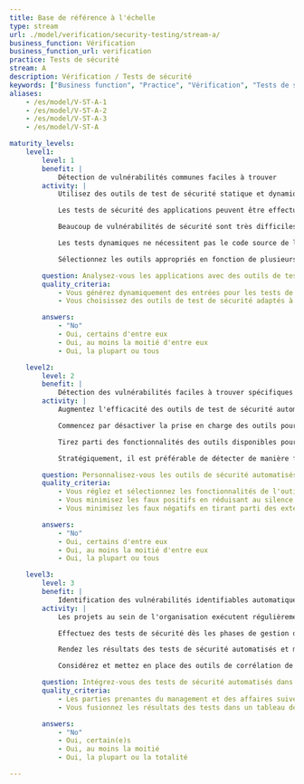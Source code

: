 ```yaml
---
title: Base de référence à l'échelle
type: stream
url: ./model/verification/security-testing/stream-a/
business_function: Vérification
business_function_url: verification
practice: Tests de sécurité
stream: A
description: Vérification / Tests de sécurité
keywords: ["Business function", "Practice", "Vérification", "Tests de sécurité"]
aliases:
    - /es/model/V-ST-A-1
    - /es/model/V-ST-A-2
    - /es/model/V-ST-A-3
    - /es/model/V-ST-A

maturity_levels:
    level1:
        level: 1
        benefit: |
            Détection de vulnérabilités communes faciles à trouver
        activity: |
            Utilisez des outils de test de sécurité statique et dynamique automatisés pour les logiciels, ce qui permet des tests de sécurité plus efficaces et des résultats de meilleure qualité. Augmentez progressivement la fréquence des tests de sécurité et augmentez la couverture du code.

            Les tests de sécurité des applications peuvent être effectués statiquement, en inspectant le code source d'une application sans l'exécuter, ou dynamiquement en observant simplement le comportement de l'application en réponse à diverses conditions d'entrée. La première approche est souvent appelée « Static Application Security Testing » (SAST), la seconde étant appelée « Dynamic Application Security Testing » (DAST). Une approche hybride, connue sous le nom de Tests de Sécurité Intéractifs d'Applications (IAST), combine les forces des deux approches (au prix d'efforts supplémentaires) en testant dynamiquement des applications automatiquement instrumentées, permettant un suivi précis de l'état interne de l'application en réponse à une entrée externe.

            Beaucoup de vulnérabilités de sécurité sont très difficiles à détecter sans inspecter soigneusement le code source. Bien que cette tâche soit idéalement effectuée par des experts ou par des pairs, il s'agit d'une tâche lente et coûteuse. Bien que "plus bruyant" et souvent moins précis que des examens menés par des experts, les outils automatisés SAST sont moins chers, bien plus rapides et plus cohérents que les humains. Un certain nombre d'outils commerciaux ou gratuits sont capables de détecter efficacement les bogues et vulnérabilités suffisamment importants dans de grandes bases de code.

            Les tests dynamiques ne nécessitent pas le code source de l'application, ce qui le rend idéal pour les cas où le code source n'est pas disponible. Il identifie également des cas concrets de vulnérabilités. En raison de son approche "boîte noire", sans instrumentation, il est plus susceptible de découvrir des bogues peu enfouis. Les outils de test dynamiques ont besoin d'une grande source de données de test, dont la génération manuelle est prohibitive. De nombreux outils existent qui génèrent les données de test appropriées automatiquement, conduisant à des tests de sécurité plus efficaces et à des résultats de meilleure qualité.

            Sélectionnez les outils appropriés en fonction de plusieurs facteurs, notamment la profondeur et la précision de l'inspection, la robustesse et la précision des cas de tests de sécurité, les possibilités d'intégration avec d'autres outils, l'utilisation qui en sera faite et le modèle de coûts, etc. Lorsque vous sélectionnez des outils, prenez en compte les commentaires du personnel technique compétent en matière de sécurité ainsi que ceux des développeurs et des gestionnaires de développement et examinez les résultats avec les parties prenantes.

        question: Analysez-vous les applications avec des outils de test de sécurité automatisés?
        quality_criteria:
            - Vous générez dynamiquement des entrées pour les tests de sécurité à l'aide d'outils automatisés
            - Vous choisissez des outils de test de sécurité adaptés à l'architecture de l'organisation et à la pile technologique, et trouvez un juste équilibre entre la profondeur et la précision de l'inspection d'une part et la facilité d'utilisation des résultats pour l'organisation d'autre part

        answers:
            - "No"
            - Oui, certains d'entre eux
            - Oui, au moins la moitié d'entre eux
            - Oui, la plupart ou tous

    level2:
        level: 2
        benefit: |
            Détection des vulnérabilités faciles à trouver spécifiques à l'organisation
        activity: |
            Augmentez l'efficacité des outils de test de sécurité automatisés en les ajustant et les personnalisant à vos piles technologiques et applications. Les outils de test de sécurité automatisés ont deux caractéristiques importantes : leur taux de faux positifs, c.-à-d. les bogues inexistants et les vulnérabilités qu'ils signalent de façon erronée ; leur taux de faux négatifs, c'est-à-dire les bogues réels et les vulnérabilités qu'ils ne détectent pas. À mesure que vous améliorez votre maturité dans l'utilisation d’outils de test automatisés, vous vous efforcez de minimiser leurs taux de faux négatifs et de faux positifs. Cela maximise le temps que les équipes de développement passent à examiner et à traiter les vrais problèmes de sécurité dans leurs applications et réduit les frictions typiquement associées à l'utilisation d'outils d'analyse de sécurité automatisés non ajustés.

            Commencez par désactiver la prise en charge des outils pour les technologies et les environnements que vous n'utilisez pas et ciblez les versions spécifiques dans la mesure du possible. Cela augmentera la vitesse d'exécution et réduira le nombre de résultats erronés signalés. Faites confiance à des experts d’outils de sécurité ou à des équipes de sécurité partagées pour piloter les outils en coordination avec un groupe d’équipes de développement motivées sélectionnées. Cela permettra d'identifier les interprétations faussement positives à ignorer ou à supprimer des résultats des outils. Identifiez les problèmes de sécurité spécifiques et les contre-modèles et favorisez le meilleur outil pour les détecter.

            Tirez parti des fonctionnalités des outils disponibles pour prendre en compte les styles de codage spécifiques aux applications et à l'organisation ainsi que les normes techniques. De nombreux outils d'analyse automatique statique permettent aux utilisateurs d'écrire leurs propres règles ou de personnaliser les règles d'analyse par défaut aux interfaces logicielles spécifiques au projet en cours de test afin d'atteindre une meilleure précision et une profondeur de couverture améliorée. Par exemple, les entrées potentiellement dangereuses (autrement dit, polluées) peuvent être marquées comme sûres après leur passage à travers une méthode d'assainissement appropriée donnée.

            Stratégiquement, il est préférable de détecter de manière fiable un sous-ensemble limité de problèmes de sécurité via un outillage automatisé et d'étendre progressivement la couverture, plutôt que d'essayer de détecter immédiatement tous les problèmes connus. Une fois que les outils ont été suffisamment ajustés, ils peuvent être mis à la disposition de plus d'équipes de développement. Il est important de surveiller continuellement leur efficacité perçue au sein des équipes de développement. Dans des formes plus élaborées, des techniques d'apprentissage automatique peuvent être adoptées pour identifier et filtrer automatiquement les faux positifs probables à l'échelle.

        question: Personnalisez-vous les outils de sécurité automatisés à vos applications et vos piles technologiques?
        quality_criteria:
            - Vous réglez et sélectionnez les fonctionnalités de l'outil qui correspondent à votre application ou votre pile de technologies
            - Vous minimisez les faux positifs en réduisant au silence ou en filtrant automatiquement les avertissements non pertinents ou les trouvailles de faible probabilité
            - Vous minimisez les faux négatifs en tirant parti des extensions des outils ou des DSLs pour personnaliser les outils pour votre application ou vos normes organisationnelles

        answers:
            - "No"
            - Oui, certains d'entre eux
            - Oui, au moins la moitié d'entre eux
            - Oui, la plupart ou tous

    level3:
        level: 3
        benefit: |
            Identification des vulnérabilités identifiables automatiquement lors des étapes le plus possible en amont
        activity: |
            Les projets au sein de l'organisation exécutent régulièrement des tests de sécurité automatisés et examinent les résultats durant le développement. Configurez les outils de test de sécurité pour qu'ils s'exécutent automatiquement dans le cadre du processus de génération et de déploiement afin de permettre à ce système de passer à l'échelle à peu de frais. Inspectez les problèmes au fur et à mesure qu'ils sont détectés.

            Effectuez des tests de sécurité dès les phases de gestion des exigences ou de conception peut être bénéfique. Bien que traditionnellement utilisé pour les cas de tests fonctionnels, ce type d’approche de développement piloté par les tests implique l’identification et l’exécution de cas pertinents de tests de sécurité au début du cycle de développement. Avec l'exécution automatique de cas de tests de sécurité, les projets entrent dans la phase d'implémentation avec un certain nombre de tests défaillants en raison des fonctionnalités inexistantes ; l'implémentation est terminée lorsque tous les tests sont exécutés avec succès. Ceci fournit un objectif clair aux développeurs tôt dans le cycle de développement tout en diminuant le risque de retarder une livraison en raison de problèmes de sécurité ou de devoir accepter certains risques pour respecter les échéances du projet.

            Rendez les résultats des tests de sécurité automatisés et manuels visibles via des tableaux de bord et présentez-les régulièrement à la direction et aux parties prenantes métier (par ex. avant chaque version) pour revue. S'il persiste des problèmes non résolus acceptés comme risques pour la livraison, les parties prenantes et les gestionnaires du développement travaillent ensemble pour établir un calendrier concret pour les traiter. Examinez et améliorez continuellement la qualité des tests de sécurité.

            Considérez et mettez en place des outils de corrélation de test de sécurité pour automatiser la mise en correspondance et la fusion des résultats de test provenant de scanners d'applications dynamiques, statiques et interactifs dans un tableau de bord central fournissant une entrée directe vers le système de gestion des défauts. Diffusez les connaissances liées aux tests de sécurité créés et aux résultats au sein de l'équipe de développement afin d'améliorer les connaissances et la sensibilisation à la sécurité au sein de l'organisation.

        question: Intégrez-vous des tests de sécurité automatisés dans le processus de génération et de déploiement ?
        quality_criteria:
            - Les parties prenantes du management et des affaires suivent et revoient les résultats des tests tout le long du cycle de développement
            - Vous fusionnez les résultats des tests dans un tableau de bord central et les transmettez à la gestion des défauts

        answers:
            - "No"
            - Oui, certain(e)s
            - Oui, au moins la moitié
            - Oui, la plupart ou la totalité

---
```

